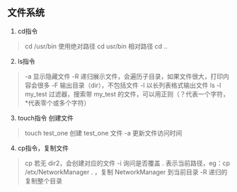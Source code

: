 ## 文件系统
1. cd指令
> cd /usr/bin 使用绝对路径
> cd usr/bin 相对路径
> cd ..
2. ls指令
> -a 显示隐藏文件
> -R 递归展示文件，会遍历子目录，如果文件很大，打印内容会很多
> -F 输出目录（dir），不包括文件
> -l 以长列表格式输出文件
> ls -l my_test 过滤器，搜索带 my_test 的文件，可以用正则（？代表一个字符，*代表零个或多个字符）
3. touch指令 创建文件
> touch test_one 创建 test_one 文件
> -a 更新文件访问时间
4. cp指令，复制文件
> cp <dir1> <dir2> 若无 dir2，会创建对应的文件
> -i 询问是否覆盖
> . 表示当前路径，eg：cp /etx/NetworkManager . ，复制 NetworkManager 到当前目录
> -R 递归的复制整个目录